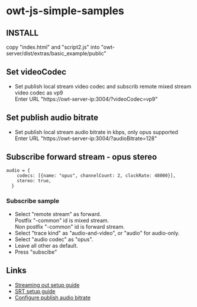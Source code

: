 # owt-js-simple-samples

## INSTALL
copy "index.html" and "script2.js" into "owt-server/dist/extras/basic_example/public"

## Set videoCodec
- Set publish local stream video codec and subscrib remote mixed stream video codec as vp9  
  Enter URL "https://owt-server-ip:3004/?videoCodec=vp9"

## Set publish audio bitrate
- Set publish local stream audio bitrate in kbps, only opus supported   
  Enter URL "https://owt-server-ip:3004/?audioBitrate=128"

## Subscribe forward stream - opus stereo  
```
audio = {
    codecs: [{name: "opus", channelCount: 2, clockRate: 48000}],
    stereo: true,
  }
```
### Subscribe sample
- Select "remote stream" as forward.<br>
Postfix "-common" id is mixed stream.<br>
Non postfix "-common" id is forward stream.
- Select "trace kind" as "audio-and-video", or "audio" for audio-only.
- Select "audio codec" as "opus".
- Leave all other as default.
- Press "subscibe"

## Links
- [Streaming out setup guide](https://github.com/daijh/owt-doc/blob/master/streaming_out_setup_guide.md)  
- [SRT setup guide](https://github.com/daijh/owt-doc/blob/master/owt_srt_setup_guide.md)  
- [Configure publish audio bitrate](https://github.com/daijh/owt-doc/blob/master/owt_publish_audio_bitrate.md)  
